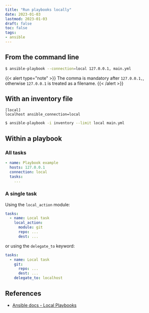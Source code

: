 ```yaml
---
title: "Run playbooks locally"
date: 2023-01-03
lastmod: 2023-01-03
draft: false
toc: false
tags:
- ansible
---
```


## From the command line

```bash
$ ansible-playbook --connection=local 127.0.0.1, main.yml
```

{{< alert type="note" >}}
The comma is mandatory after `127.0.0.1,`, otherwise `127.0.0.1` is treated
as a filename.
{{< /alert >}}

## With an inventory file

```text
[local]
localhost ansible_connection=local
```

```bash
$ ansible-playbook -i inventory --limit local main.yml
```

## Within a playbook

### All tasks

```yaml
- name: Playbook example
  hosts: 127.0.0.1
  connection: local
  tasks:
    ...
```

### A single task

Using the `local_action` module:

```yaml
tasks:
  - name: Local task
    local_action:
      module: git
      repo: ...
      dest: ...
```

or using the `delegate_to` keyword:

```yml
tasks:
  - name: Local task
    git:
      repo: ...
      dest: ...
    delegate_to: localhost
```

## References

- [Ansible docs - Local
  Playbooks](https://docs.ansible.com/ansible/latest/playbook_guide/playbooks_delegation.html#local-playbooks)
